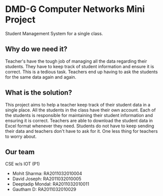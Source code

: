 # DMD-G Computer Networks Mini Project

Student Management System for a single class.

## Why do we need it?

Teacher's have the tough job of managing all the data regarding their students. They have to keep track of student information and ensure it is correct. This is a tedious task. Teachers end up having to ask the students for the same data again and again.

## What is the solution?

This project aims to help a teacher keep track of their student data in a single place. All the students in the class have their own account. Each of the students is responsible for maintaining their student information and ensuring it is correct. Teachers are able to download the student data in Excel format whenever they need. Students do not have to keep sending their data and teachers don't have to ask for it. One less thing for teachers to worry about.

## Our team
CSE w/s IOT (P1)
- Mohit Sharma: RA2011032010004 
- David Joseph: RA2011032010005
- Deeptadip Mondal: RA2011032010011
- Gautham D: RA2011032010029
